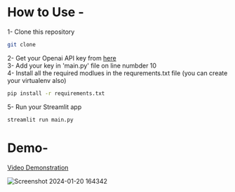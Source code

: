 # How to Use -
1- Clone this repository <br>
```bash
git clone
```
2- Get your Openai API key from [here](https://auth0.openai.com/u/signup/identifier?state=hKFo2SAzQ05SWXdtQnZ0QlVIaXFoNk8wbVZ1QldXSmNqb1BTaqFur3VuaXZlcnNhbC1sb2dpbqN0aWTZIGJuZlZSUWRYenB1UFJLZGIzR01ReFRpN2VnZTMybEFRo2NpZNkgRFJpdnNubTJNdTQyVDNLT3BxZHR3QjNOWXZpSFl6d0Q)<br>
3- Add your key in 'main.py' file on line numbder 10<br>
4- Install all the required modlues in the requrements.txt file (you can create your virtualenv also)<br>
```bash
pip install -r requirements.txt
```
5- Run your Streamlit app<br>
```bash
streamlit run main.py
```

# Demo-

[Video Demonstration](https://www.linkedin.com/posts/harjaspreet-singh_streamlit-langchain-openai-activity-7154435538211508224-K_ny?utm_source=share&utm_medium=member_desktop)


![Screenshot 2024-01-20 164342](https://github.com/harjasdt/LLM-ContentGenetator/assets/68768529/9e5a5af3-c370-414f-ad33-83d657d8620c)
